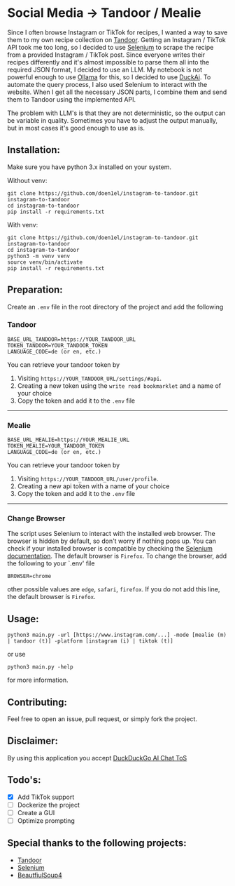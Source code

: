 # Social Media -> Tandoor / Mealie

Since I often browse Instagram or TikTok for recipes, I wanted a way to save them to my own recipe collection on [Tandoor](https://github.com/TandoorRecipes/recipes). Getting an Instagram / TikTok API took me too long, so I decided to use [Selenium](https://github.com/SeleniumHQ/selenium) to scrape the recipe from a provided Instagram / TikTok post. Since everyone writes their recipes differently and it's almost impossible to parse them all into the required JSON format, I decided to use an LLM. My notebook is not powerful enough to use [Ollama](https://ollama.com/) for this, so I decided to use [DuckAi](https://duck.ai). To automate the query process, I also used Selenium to interact with the website.
When I get all the necessary JSON parts, I combine them and send them to Tandoor using the implemented API.

The problem with LLM's is that they are not deterministic, so the output can be variable in quality. Sometimes you have to adjust the output manually, but in most cases it's good enough to use as is.

## Installation:

Make sure you have python 3.x installed on your system.

Without venv:

```
git clone https://github.com/doen1el/instagram-to-tandoor.git instagram-to-tandoor
cd instagram-to-tandoor
pip install -r requirements.txt
```

With venv:

```
git clone https://github.com/doen1el/instagram-to-tandoor.git instagram-to-tandoor
cd instagram-to-tandoor
python3 -m venv venv
source venv/bin/activate
pip install -r requirements.txt
```

## Preparation:

Create an `.env` file in the root directory of the project and add the following

### Tandoor

```
BASE_URL_TANDOOR=https://YOUR_TANDOOR_URL
TOKEN_TANDOOR=YOUR_TANDOOR_TOKEN
LANGUAGE_CODE=de (or en, etc.)
```

You can retrieve your tandoor token by

1. Visiting `https://YOUR_TANDOOR_URL/settings/#api`.
2. Creating a new token using the `write read bookmarklet` and a name of your choice
3. Copy the token and add it to the `.env` file

---

### Mealie

```
BASE_URL_MEALIE=https://YOUR_MEALIE_URL
TOKEN_MEALIE=YOUR_TANDOOR_TOKEN
LANGUAGE_CODE=de (or en, etc.)
```

You can retrieve your tandoor token by

1. Visiting `https://YOUR_TANDOOR_URL/user/profile`.
2. Creating a new api token with a name of your choice
3. Copy the token and add it to the `.env` file

---

### Change Browser

The script uses Selenium to interact with the installed web browser. The browser is hidden by default, so don't worry if nothing pops up. You can check if your installed browser is compatible by checking the [Selenium documentation](https://www.selenium.dev/documentation/webdriver/browsers/). The default browser is `Firefox`. To change the browser, add the following to your `.env' file

```
BROWSER=chrome
```

other possible values are `edge`, `safari`, `firefox`. If you do not add this line, the default browser is `Firefox`.

## Usage:

```
python3 main.py -url [https://www.instagram.com/...] -mode [mealie (m) | tandoor (t)] -platform [instagram (i) | tiktok (t)]
```

or use

```
python3 main.py -help
```

for more information.

## Contributing:

Feel free to open an issue, pull request, or simply fork the project.

## Disclaimer:

By using this application you accept [DuckDuckGo AI Chat ToS](https://duckduckgo.com/aichat/privacy-terms)

## Todo's:

- [x] Add TikTok support
- [ ] Dockerize the project
- [ ] Create a GUI
- [ ] Optimize prompting

## Special thanks to the following projects:

- [Tandoor](https://github.com/TandoorRecipes/recipes)
- [Selenium](https://github.com/SeleniumHQ/selenium)
- [BeautfiulSoup4](https://github.com/wention/BeautifulSoup4?tab=readme-ov-file)

